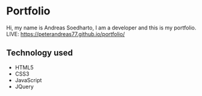 # Portfolio

Hi, my name is Andreas Soedharto, I am a developer and this is my portfolio.
LIVE: https://peterandreas77.github.io/portfolio/

## Technology used
* HTML5
* CSS3
* JavaScript
* JQuery

